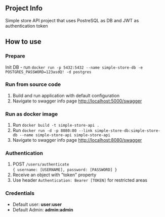 ## Project Info
Simple store API project that uses PostreSQL as DB and JWT as authentication token

## How to use

### Prepare
Init DB - run `docker run -p 5432:5432 --name simple-store-db -e POSTGRES_PASSWORD=123asdQ! -d postgres`

### Run from source code
1) Build and run application with default configuration
2) Navigate to swagger info page [http://localhost:5000/swagger](http://localhost:5000/swagger)

### Run as docker image
1) Run `docker build -t simple-store-api .`
2) Run `docker run -d -p 8080:80 --link simple-store-db:simple-store-db --name simple-store-api simple-store-api`
3) Navigate to swagger info page [http://localhost:8080/swagger](http://localhost:8080/swagger)

### Authentication
1) POST `/users/authenticate` <br/>
`{
  username: [USERNAME],
  password: [PASSWORD]
}`
2) Receive an object with "token" property
3) Use header `Authentication: Bearer [TOKEN]` for restricted areas

### Credentials
- Default user: **user:user**
- Default Admin: **admin:admin**
